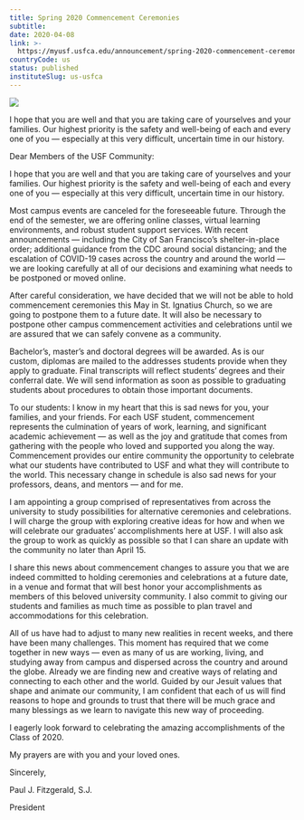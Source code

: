 ```yaml
---
title: Spring 2020 Commencement Ceremonies
subtitle: 
date: 2020-04-08
link: >-
  https://myusf.usfca.edu/announcement/spring-2020-commencement-ceremonies
countryCode: us
status: published
instituteSlug: us-usfca
---
```

![](https://myusf.usfca.edu/themes/custom/myusf/images/favicon/favicon.ico)

I hope that you are well and that you are taking care of yourselves and your families. Our highest priority is the safety and well-being of each and every one of you — especially at this very difficult, uncertain time in our history.

Dear Members of the USF Community:

I hope that you are well and that you are taking care of yourselves and your families. Our highest priority is the safety and well-being of each and every one of you — especially at this very difficult, uncertain time in our history.

Most campus events are canceled for the foreseeable future. Through the end of the semester, we are offering online classes, virtual learning environments, and robust student support services. With recent announcements — including the City of San Francisco’s shelter-in-place order; additional guidance from the CDC around social distancing; and the escalation of COVID-19 cases across the country and around the world — we are looking carefully at all of our decisions and examining what needs to be postponed or moved online.

After careful consideration, we have decided that we will not be able to hold commencement ceremonies this May in St. Ignatius Church, so we are going to postpone them to a future date. It will also be necessary to postpone other campus commencement activities and celebrations until we are assured that we can safely convene as a community.

Bachelor’s, master’s and doctoral degrees will be awarded. As is our custom, diplomas are mailed to the addresses students provide when they apply to graduate. Final transcripts will reflect students’ degrees and their conferral date. We will send information as soon as possible to graduating students about procedures to obtain those important documents.

To our students: I know in my heart that this is sad news for you, your families, and your friends. For each USF student, commencement represents the culmination of years of work, learning, and significant academic achievement — as well as the joy and gratitude that comes from gathering with the people who loved and supported you along the way. Commencement provides our entire community the opportunity to celebrate what our students have contributed to USF and what they will contribute to the world. This necessary change in schedule is also sad news for your professors, deans, and mentors — and for me.

I am appointing a group comprised of representatives from across the university to study possibilities for alternative ceremonies and celebrations. I will charge the group with exploring creative ideas for how and when we will celebrate our graduates’ accomplishments here at USF. I will also ask the group to work as quickly as possible so that I can share an update with the community no later than April 15.

I share this news about commencement changes to assure you that we are indeed committed to holding ceremonies and celebrations at a future date, in a venue and format that will best honor your accomplishments as members of this beloved university community. I also commit to giving our students and families as much time as possible to plan travel and accommodations for this celebration.

All of us have had to adjust to many new realities in recent weeks, and there have been many challenges. This moment has required that we come together in new ways — even as many of us are working, living, and studying away from campus and dispersed across the country and around the globe. Already we are finding new and creative ways of relating and connecting to each other and the world. Guided by our Jesuit values that shape and animate our community, I am confident that each of us will find reasons to hope and grounds to trust that there will be much grace and many blessings as we learn to navigate this new way of proceeding.

I eagerly look forward to celebrating the amazing accomplishments of the Class of 2020.

My prayers are with you and your loved ones.

Sincerely,



Paul J. Fitzgerald, S.J.

President